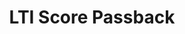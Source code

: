 ---
title: LTI Score Passback
redirect_to: "/releases/v3.5.0/authors/assessment_lti_replace_result"
---
